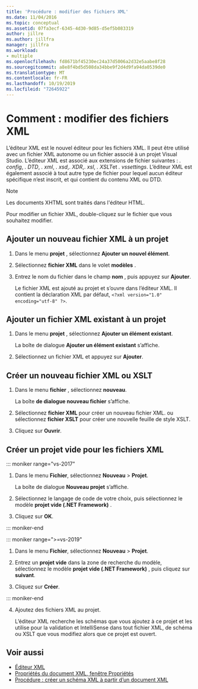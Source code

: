 ```yaml
---
title: 'Procédure : modifier des fichiers XML'
ms.date: 11/04/2016
ms.topic: conceptual
ms.assetid: 07fa3ecf-6345-4d30-9d85-d5ef5b083319
author: jillre
ms.author: jillfra
manager: jillfra
ms.workload:
- multiple
ms.openlocfilehash: fd8671bf45230ec24a37d5006a2d32e5aabe8f28
ms.sourcegitcommit: a8e8f4bd5d508da34bbe9f2d4d9fa94da0539de0
ms.translationtype: MT
ms.contentlocale: fr-FR
ms.lasthandoff: 10/19/2019
ms.locfileid: "72645922"
---
```

# <a name="how-to-edit-xml-files"></a>Comment : modifier des fichiers XML

L’éditeur XML est le nouvel éditeur pour les fichiers XML. Il peut être utilisé avec un fichier XML autonome ou un fichier associé à un projet Visual Studio. L’éditeur XML est associé aux extensions de fichier suivantes : *. config*, *. DTD*, *. xml*, *. xsd*,. *XDR*,. *xsl*, *. XSLT*et *. vssettings*. L’éditeur XML est également associé à tout autre type de fichier pour lequel aucun éditeur spécifique n’est inscrit, et qui contient du contenu XML ou DTD.

> [!NOTE]
> Les documents XHTML sont traités dans l'éditeur HTML.

Pour modifier un fichier XML, double-cliquez sur le fichier que vous souhaitez modifier.

## <a name="add-a-new-xml-file-to-a-project"></a>Ajouter un nouveau fichier XML à un projet

1. Dans le menu **projet** , sélectionnez **Ajouter un nouvel élément**.

2. Sélectionnez **fichier XML** dans le volet **modèles** .

3. Entrez le nom du fichier dans le champ **nom** , puis appuyez sur **Ajouter**.

   Le fichier XML est ajouté au projet et s’ouvre dans l’éditeur XML. Il contient la déclaration XML par défaut, `<?xml version="1.0" encoding="utf-8" ?>`.

## <a name="add-an-existing-xml-file-to-a-project"></a>Ajouter un fichier XML existant à un projet

1. Dans le menu **projet** , sélectionnez **Ajouter un élément existant**.

   La boîte de dialogue **Ajouter un élément existant** s’affiche.

2. Sélectionnez un fichier XML et appuyez sur **Ajouter**.

## <a name="create-a-new-xml-or-xslt-file"></a>Créer un nouveau fichier XML ou XSLT

1. Dans le menu **fichier** , sélectionnez **nouveau**.

   La boîte **de dialogue nouveau fichier** s’affiche.

2. Sélectionnez **fichier XML** pour créer un nouveau fichier XML. ou sélectionnez **fichier XSLT** pour créer une nouvelle feuille de style XSLT.

3. Cliquez sur **Ouvrir**.

## <a name="create-an-empty-project-for-xml-files"></a>Créer un projet vide pour les fichiers XML

::: moniker range="vs-2017"

1. Dans le menu **Fichier**, sélectionnez **Nouveau** > **Projet**.

   La boîte de dialogue **Nouveau projet** s’affiche.

2. Sélectionnez le langage de code de votre choix, puis sélectionnez le modèle **projet vide (.NET Framework)** .

3. Cliquez sur **OK**.

::: moniker-end

::: moniker range=">=vs-2019"

1. Dans le menu **Fichier**, sélectionnez **Nouveau** > **Projet**.

2. Entrez un **projet vide** dans la zone de recherche du modèle, sélectionnez le modèle **projet vide (.NET Framework)** , puis cliquez sur **suivant**.

3. Cliquez sur **Créer**.

::: moniker-end

4. Ajoutez des fichiers XML au projet.

   L’éditeur XML recherche les schémas que vous ajoutez à ce projet et les utilise pour la validation et IntelliSense dans tout fichier XML, de schéma ou XSLT que vous modifiez alors que ce projet est ouvert.

## <a name="see-also"></a>Voir aussi

- [Éditeur XML](../xml-tools/xml-editor.md)
- [Propriétés du document XML, fenêtre Propriétés](../xml-tools/xml-document-properties-properties-window.md)
- [Procédure : créer un schéma XML à partir d’un document XML](../xml-tools/how-to-create-an-xml-schema-from-an-xml-document.md)